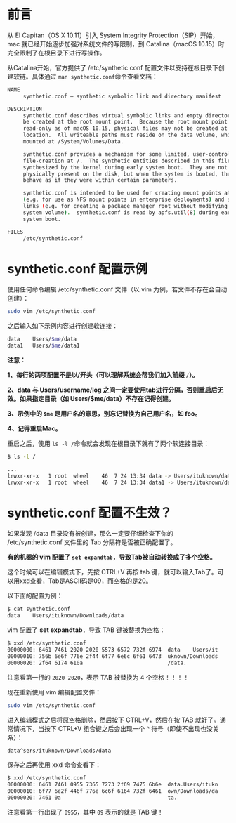 # 前言

从 El Capitan（OS X 10.11）引入 System Integrity Protection（SIP）开始，mac 就已经开始逐步加强对系统文件的写限制，到 Catalina（macOS 10.15）时完全限制了在根目录下进行写操作。

从Catalina开始，官方提供了 /etc/synthetic.conf 配置文件以支持在根目录下创建软链。具体通过 `man synthetic.conf`命令查看文档：

```bash
NAME
     synthetic.conf – synthetic symbolic link and directory manifest

DESCRIPTION
     synthetic.conf describes virtual symbolic links and empty directories to
     be created at the root mount point.  Because the root mount point is
     read-only as of macOS 10.15, physical files may not be created at this
     location.  All writeable paths must reside on the data volume, which is
     mounted at /System/Volumes/Data.

     synthetic.conf provides a mechanism for some limited, user-controlled
     file-creation at /.  The synthetic entities described in this file are
     synthesized by the kernel during early system boot.  They are not
     physically present on the disk, but when the system is booted, they
     behave as if they were within certain parameters.

     synthetic.conf is intended to be used for creating mount points at /
     (e.g. for use as NFS mount points in enterprise deployments) and symbolic
     links (e.g. for creating a package manager root without modifying the
     system volume).  synthetic.conf is read by apfs.util(8) during early
     system boot.

FILES
     /etc/synthetic.conf
```



# synthetic.conf 配置示例

使用任何命令编辑 /etc/synthetic.conf 文件（以 vim 为例，若文件不存在会自动创建）：

```bash
sudo vim /etc/synthetic.conf
```

之后输入如下示例内容进行创建软连接：

```bash
data	Users/$me/data
data1	Users/$me/data1
```

**注意：**

**1、每行的两项配置不是以/开头（可以理解系统会帮我们加入前缀 `/`）。**

**2、data 与 Users/username/log 之间一定要使用tab进行分隔，否则重启后无效。如果指定目录（如 Users/$me/data）不存在记得创建。**

**3、示例中的 `$me` 是用户名的意思，别忘记替换为自己用户名，如 foo。**

**4、记得重启Mac。**

重启之后，使用 `ls -l /`命令就会发现在根目录下就有了两个软连接目录：

```bash
$ ls -l /

...
lrwxr-xr-x   1 root  wheel    46  7 24 13:34 data -> Users/ituknown/data
lrwxr-xr-x   1 root  wheel    46  7 24 13:34 data1 -> Users/ituknown/data1
```



# synthetic.conf 配置不生效？

如果发现 /data 目录没有被创建，那么一定要仔细检查下你的 /etc/synthetic.conf 文件里的 Tab 分隔符是否被正确配置了。

**有的机器的 vim 配置了 `set expandtab`，导致Tab被自动转换成了多个空格。**

这个时候可以在编辑模式下，先按 CTRL+V 再按 tab 键，就可以输入Tab了。可以用xxd查看，Tab是ASCII码是09，而空格的是20。

以下面的配置为例：

```bash
$ cat synthetic.conf
data    Users/ituknown/Downloads/data
```

vim 配置了 **set expandtab**，导致 TAB 键被替换为空格：

```bash
$ xxd /etc/synthetic.conf
00000000: 6461 7461 2020 2020 5573 6572 732f 6974  data    Users/it
00000010: 756b 6e6f 776e 2f44 6f77 6e6c 6f61 6473  uknown/Downloads
00000020: 2f64 6174 610a                           /data.
```

注意看第一行的 `2020 2020`，表示 TAB 被替换为 4 个空格！！！！

现在重新使用 vim 编辑配置文件：

```bash
sudo vim /etc/synthetic.conf
```

进入编辑模式之后将原空格删除，然后按下 CTRL+V，然后在按 TAB 就好了。通常情况下，当按下 CTRL+V 组合键之后会出现一个 ^ 符号（即使不出现也没关系）：

```bash
data^sers/ituknown/Downloads/data
```

保存之后再使用 xxd 命令查看下：

```bash
$ xxd /etc/synthetic.conf
00000000: 6461 7461 0955 7365 7273 2f69 7475 6b6e  data.Users/itukn
00000010: 6f77 6e2f 446f 776e 6c6f 6164 732f 6461  own/Downloads/da
00000020: 7461 0a                                  ta.
```

注意看第一行出现了 `0955`，其中 `09` 表示的就是 TAB 键！
